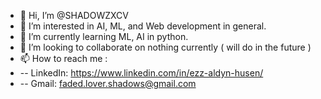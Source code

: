 - 👋 Hi, I’m @SHADOWZXCV
- 👀 I’m interested in AI, ML, and Web development in general.
- 🌱 I’m currently learning ML, AI in python.
- 💞️ I’m looking to collaborate on nothing currently ( will do in the future )
- 📫 How to reach me : 
- -- LinkedIn: https://www.linkedin.com/in/ezz-aldyn-husen/
- -- Gmail: faded.lover.shadows@gmail.com

<!---
SHADOWZXCV/SHADOWZXCV is a ✨ special ✨ repository because its `README.md` (this file) appears on your GitHub profile.
You can click the Preview link to take a look at your changes.
--->
